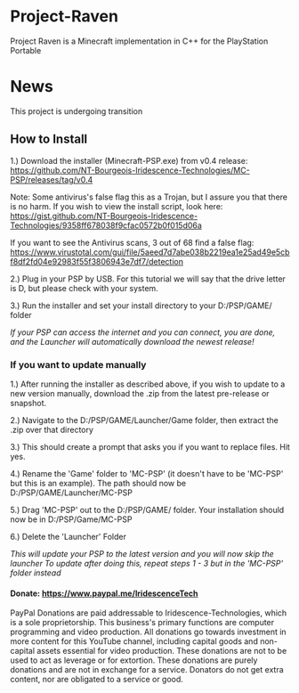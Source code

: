 # Project-Raven
Project Raven is a Minecraft implementation in C++ for the PlayStation Portable

# News
This project is undergoing transition 

## How to Install

1.) Download the installer (Minecraft-PSP.exe) from v0.4 release: <https://github.com/NT-Bourgeois-Iridescence-Technologies/MC-PSP/releases/tag/v0.4>

Note: Some antivirus's false flag this as a Trojan, but I assure you that there is no harm. If you wish to view the install script, look here: <https://gist.github.com/NT-Bourgeois-Iridescence-Technologies/9358ff678038f9cfac0572b0f015d06a>

If you want to see the Antivirus scans, 3 out of 68 find a false flag: <https://www.virustotal.com/gui/file/5aeed7d7abe038b2219ea1e25ad49e5cbf8df2fd04e92983f55f3806943e7df7/detection>

2.) Plug in your PSP by USB. For this tutorial we will say that the drive letter is D, but please check with your system.

3.) Run the installer and set your install directory to your D:/PSP/GAME/ folder

*If your PSP can access the internet and you can connect, you are done, and the Launcher will automatically download the newest release!*

### If you want to update manually

1.) After running the installer as described above, if you wish to update to a new version manually, download the .zip from the latest pre-release or snapshot.

2.) Navigate to the D:/PSP/GAME/Launcher/Game folder, then extract the .zip over that directory

3.) This should create a prompt that asks you if you want to replace files. Hit yes.

4.) Rename the 'Game' folder to 'MC-PSP' (it doesn't have to be 'MC-PSP' but this is an example). The path should now be D:/PSP/GAME/Launcher/MC-PSP

5.) Drag 'MC-PSP' out to the D:/PSP/GAME/ folder. Your installation should now be in D:/PSP/Game/MC-PSP

6.) Delete the 'Launcher' Folder

*This will update your PSP to the latest version and you will now skip the launcher*
*To update after doing this, repeat steps 1 - 3 but in the 'MC-PSP' folder instead*

#### Donate: https://www.paypal.me/IridescenceTech 

PayPal Donations are paid addressable to Iridescence-Technologies, which is a sole proprietorship. This business's primary functions are computer programming and video production. All donations go towards investment in more content for this YouTube channel, including capital goods and non-capital assets essential for video production. These donations are not to be used to act as leverage or for extortion. These donations are purely donations and are not in exchange for a service. Donators do not get extra content, nor are obligated to a service or good.

